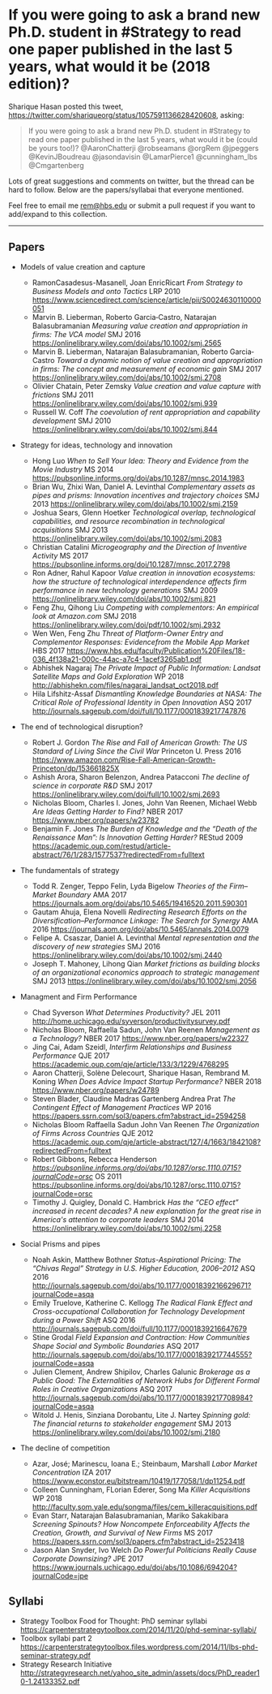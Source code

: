 # If you were going to ask a brand new Ph.D. student in #Strategy to read one paper published in the last 5 years, what would it be (2018 edition)?

Sharique Hasan posted this tweet, https://twitter.com/shariqueorg/status/1057591136628420608, asking:

> If you were going to ask a brand new Ph.D. student in #Strategy to read one paper published in the last 5 years, what would it be (could be yours too!)? @AaronChatterji @robseamans @orgRem @jpeggers @KevinJBoudreau @jasondavisin @LamarPierce1 @cunningham_lbs @Cmgartenberg

Lots of great suggestions and comments on twitter, but the thread can be hard to follow. Below are the papers/syllabai that everyone mentioned.

Feel free to email me rem@hbs.edu or submit a pull request if you want to add/expand to this collection.

---

## Papers
* Models of value creation and capture
  * RamonCasadesus-Masanell, Joan EnricRicart _From Strategy to Business Models and onto Tactics_
    LRP 2010 https://www.sciencedirect.com/science/article/pii/S0024630110000051
  * Marvin B. Lieberman, Roberto Garcia‐Castro, Natarajan Balasubramanian _Measuring value creation and appropriation in firms: The VCA model_
  SMJ 2016 https://onlinelibrary.wiley.com/doi/abs/10.1002/smj.2565
  * Marvin B. Lieberman,  Natarajan Balasubramanian,  Roberto Garcia‐Castro _Toward a dynamic notion of value creation and appropriation in firms: The concept and measurement of economic gain_
    SMJ 2017 https://onlinelibrary.wiley.com/doi/abs/10.1002/smj.2708
  * Olivier Chatain, Peter Zemsky _Value creation and value capture with frictions_
    SMJ 2011 https://onlinelibrary.wiley.com/doi/abs/10.1002/smj.939
  * Russell W. Coff _The coevolution of rent appropriation and capability development_
    SMJ 2010 https://onlinelibrary.wiley.com/doi/abs/10.1002/smj.844

* Strategy for ideas, technology and innovation
  * Hong Luo _When to Sell Your Idea: Theory and Evidence from the Movie Industry_
    MS 2014 https://pubsonline.informs.org/doi/abs/10.1287/mnsc.2014.1983
  * Brian Wu,  Zhixi Wan,  Daniel A. Levinthal _Complementary assets as pipes and prisms: Innovation incentives and trajectory choices_
    SMJ 2013 https://onlinelibrary.wiley.com/doi/abs/10.1002/smj.2159
  * Joshua Sears,  Glenn Hoetker _Technological overlap, technological capabilities, and resource recombination in technological acquisitions_
  SMJ 2013 https://onlinelibrary.wiley.com/doi/abs/10.1002/smj.2083
  * Christian Catalini _Microgeography and the Direction of Inventive Activity_
    MS 2017 https://pubsonline.informs.org/doi/10.1287/mnsc.2017.2798
  * Ron Adner, Rahul Kapoor _Value creation in innovation ecosystems: how the structure of technological interdependence affects firm performance in new technology generations_
    SMJ 2009 https://onlinelibrary.wiley.com/doi/abs/10.1002/smj.821
  * Feng Zhu,  Qihong Liu _Competing with complementors: An empirical look at Amazon.com_
    SMJ 2018 https://onlinelibrary.wiley.com/doi/pdf/10.1002/smj.2932
  * Wen Wen, Feng Zhu _Threat of Platform-Owner Entry and Complementor Responses: Evidencefrom the Mobile App Market_
    HBS 2017 https://www.hbs.edu/faculty/Publication%20Files/18-036_4f138a21-000c-44ac-a7c4-1acef3265ab1.pdf
  * Abhishek Nagaraj _The Private Impact of Public Information: Landsat Satellite Maps and Gold Exploration_
    WP 2018 http://abhishekn.com/files/nagaraj_landsat_oct2018.pdf
  * Hila Lifshitz-Assaf _Dismantling Knowledge Boundaries at NASA: The Critical Role of Professional Identity in Open Innovation_
    ASQ 2017 http://journals.sagepub.com/doi/full/10.1177/0001839217747876

* The end of technological disruption?
  *  Robert J. Gordon _The Rise and Fall of American Growth: The US Standard of Living Since the Civil War_ 
    Princeton U. Press 2016 https://www.amazon.com/Rise-Fall-American-Growth-Princeton/dp/153661825X
  * Ashish Arora,  Sharon Belenzon,  Andrea Patacconi _The decline of science in corporate R&D_
    SMJ 2017 https://onlinelibrary.wiley.com/doi/full/10.1002/smj.2693
  *  Nicholas Bloom, Charles I. Jones, John Van Reenen, Michael Webb _Are Ideas Getting Harder to Find?_ 
    NBER 2017 https://www.nber.org/papers/w23782
  * Benjamin F. Jones _The Burden of Knowledge and the “Death of the Renaissance Man”: Is Innovation Getting Harder?_
    REStud 2009 https://academic.oup.com/restud/article-abstract/76/1/283/1577537?redirectedFrom=fulltext

* The fundamentals of strategy
  * Todd R. Zenger, Teppo Felin, Lyda Bigelow _Theories of the Firm–Market Boundary_
    AMA 2017 https://journals.aom.org/doi/abs/10.5465/19416520.2011.590301
  * Gautam Ahuja, Elena Novelli _Redirecting Research Efforts on the Diversification–Performance Linkage: The Search for Synergy_
    AMA 2016 https://journals.aom.org/doi/abs/10.5465/annals.2014.0079
  * Felipe A. Csaszar,  Daniel A. Levinthal _Mental representation and the discovery of new strategies_
    SMJ 2016 https://onlinelibrary.wiley.com/doi/abs/10.1002/smj.2440
  * Joseph T. Mahoney, Lihong Qian _Market frictions as building blocks of an organizational economics approach to strategic management_
    SMJ 2013 https://onlinelibrary.wiley.com/doi/abs/10.1002/smj.2056

* Managment and Firm Performance
  * Chad Syverson _What Determines Productivity?_
    JEL 2011 http://home.uchicago.edu/syverson/productivitysurvey.pdf
  * Nicholas Bloom, Raffaella Sadun, John Van Reenen _Management as a Technology?_
    NBER 2017 https://www.nber.org/papers/w22327
  * Jing Cai, Adam Szeidl, _Interfirm Relationships and Business Performance_
    QJE 2017  https://academic.oup.com/qje/article/133/3/1229/4768295
  * Aaron Chatterji, Solène Delecourt, Sharique Hasan, Rembrand M. Koning _When Does Advice Impact Startup Performance?_
    NBER 2018 https://www.nber.org/papers/w24789
  * Steven Blader, Claudine Madras Gartenberg Andrea Prat _The Contingent Effect of Management Practices_
    WP 2016 https://papers.ssrn.com/sol3/papers.cfm?abstract_id=2594258
  * Nicholas Bloom  Raffaella Sadun  John Van Reenen _The Organization of Firms Across Countries_
    QJE 2012 https://academic.oup.com/qje/article-abstract/127/4/1663/1842108?redirectedFrom=fulltext
  * Robert Gibbons, Rebecca Henderson _https://pubsonline.informs.org/doi/abs/10.1287/orsc.1110.0715?journalCode=orsc_
    OS 2011 https://pubsonline.informs.org/doi/abs/10.1287/orsc.1110.0715?journalCode=orsc
  * Timothy J. Quigley,  Donald C. Hambrick _Has the “CEO effect” increased in recent decades? A new explanation for the great rise in America's attention to corporate leaders_
    SMJ 2014 https://onlinelibrary.wiley.com/doi/abs/10.1002/smj.2258

* Social Prisms and pipes
  * Noah Askin, Matthew Bothner _Status-Aspirational Pricing: The “Chivas Regal” Strategy in U.S. Higher Education, 2006–2012_
  ASQ 2016 http://journals.sagepub.com/doi/abs/10.1177/0001839216629671?journalCode=asqa
  * Emily Truelove, Katherine C. Kellogg _The Radical Flank Effect and Cross-occupational Collaboration for Technology Development during a Power Shift_
    ASQ 2016 http://journals.sagepub.com/doi/full/10.1177/0001839216647679
  * Stine Grodal _Field Expansion and Contraction: How Communities Shape Social and Symbolic Boundaries_
    ASQ 2017 http://journals.sagepub.com/doi/abs/10.1177/0001839217744555?journalCode=asqa
  * Julien Clement, Andrew Shipilov, Charles Galunic _Brokerage as a Public Good: The Externalities of Network Hubs for Different Formal Roles in Creative Organizations_
    ASQ 2017 http://journals.sagepub.com/doi/abs/10.1177/0001839217708984?journalCode=asqa
  * Witold J. Henis,  Sinziana Dorobantu,  Lite J. Nartey _Spinning gold: The financial returns to stakeholder engagement_
    SMJ 2013 https://onlinelibrary.wiley.com/doi/abs/10.1002/smj.2180


* The decline of competition
  * Azar, José; Marinescu, Ioana E.; Steinbaum, Marshall _Labor Market Concentration_
    IZA 2017 https://www.econstor.eu/bitstream/10419/177058/1/dp11254.pdf
  * Colleen Cunningham, FLorian Ederer, Song Ma _Killer Acquisitions_
    WP 2018 http://faculty.som.yale.edu/songma/files/cem_killeracquisitions.pdf
  * Evan Starr, Natarajan Balasubramanian, Mariko Sakakibara _Screening Spinouts? How Noncompete Enforceability Affects the Creation, Growth, and Survival of New Firms_
    MS 2017 https://papers.ssrn.com/sol3/papers.cfm?abstract_id=2523418
  * Jason Alan Snyder, Ivo Welch _Do Powerful Politicians Really Cause Corporate Downsizing?_
    JPE 2017 https://www.journals.uchicago.edu/doi/abs/10.1086/694204?journalCode=jpe


## Syllabi
* Strategy Toolbox Food for Thought: PhD seminar syllabi https://carpenterstrategytoolbox.com/2014/11/20/phd-seminar-syllabi/
* Toolbox syllabi part 2 https://carpenterstrategytoolbox.files.wordpress.com/2014/11/lbs-phd-seminar-strategy.pdf
* Strategy Research Initiative http://strategyresearch.net/yahoo_site_admin/assets/docs/PhD_reader10-1.24133352.pdf
